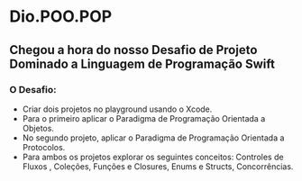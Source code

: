 # Dio.POO.POP
## Chegou a hora do nosso Desafio de Projeto Dominado a Linguagem de Programação Swift 

### O Desafio: 
- Criar dois projetos no playground usando o Xcode. 
- Para o primeiro aplicar o Paradigma de Programação Orientada a Objetos.
- No segundo projeto, aplicar o Paradigma de Programação Orientada a Protocolos.
- Para ambos os projetos explorar os seguintes conceitos: Controles de Fluxos , Coleções, Funções e Closures, Enums e Structs, Concorrências.
